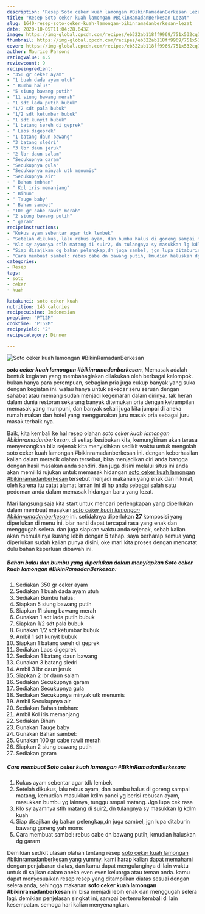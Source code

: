 ```yaml
---
description: "Resep Soto ceker kuah lamongan #BikinRamadanBerkesan Lezat"
title: "Resep Soto ceker kuah lamongan #BikinRamadanBerkesan Lezat"
slug: 1640-resep-soto-ceker-kuah-lamongan-bikinramadanberkesan-lezat
date: 2020-10-05T11:04:28.643Z
image: https://img-global.cpcdn.com/recipes/eb322ab118ff9969/751x532cq70/soto-ceker-kuah-lamongan-bikinramadanberkesan-foto-resep-utama.jpg
thumbnail: https://img-global.cpcdn.com/recipes/eb322ab118ff9969/751x532cq70/soto-ceker-kuah-lamongan-bikinramadanberkesan-foto-resep-utama.jpg
cover: https://img-global.cpcdn.com/recipes/eb322ab118ff9969/751x532cq70/soto-ceker-kuah-lamongan-bikinramadanberkesan-foto-resep-utama.jpg
author: Maurice Parsons
ratingvalue: 4.5
reviewcount: 9
recipeingredient:
- "350 gr ceker ayam"
- "1 buah dada ayam utuh"
- " Bumbu halus"
- "5 siung bawang putih"
- "11 siung bawang merah"
- "1 sdt lada putih bubuk"
- "1/2 sdt pala bubuk"
- "1/2 sdt ketumbar bubuk"
- "1 sdt kunyit bubuk"
- "1 batang sereh di geprek"
- " Laos digeprek"
- "1 batang daun bawang"
- "3 batang sledri"
- "3 lbr daun jeruk"
- "2 lbr daun salam"
- "Secukupnya garam"
- "Secukupnya gula"
- "Secukupnya minyak utk menumis"
- "Secukupnya air"
- " Bahan tmbhan"
- " Kol iris memanjang"
- " Bihun"
- " Tauge baby"
- " Bahan sambel"
- "100 gr cabe rawit merah"
- "2 siung bawang putih"
- " garam"
recipeinstructions:
- "Kukus ayam sebentar agar tdk lembek"
- "Setelah dikukus, lalu rebus ayam, dan bumbu halus di goreng sampai matang, kemudian masukkan kdlm panci yg berisi rebusan ayam, masukkan bumbu yg lainnya, tunggu smpai matang. Jgn lupa cek rasa"
- "Klo sy ayamnya stlh matang di suir2, dn tulangnya sy masukkan lg kdlm kuah"
- "Siap disajikan dg bahan pelengkap,dn juga sambel, jgn lupa ditaburin bawang goreng yah moms"
- "Cara membuat sambel: rebus cabe dn bawang putih, kmudian haluskan dg garam"
categories:
- Resep
tags:
- soto
- ceker
- kuah

katakunci: soto ceker kuah 
nutrition: 145 calories
recipecuisine: Indonesian
preptime: "PT12M"
cooktime: "PT52M"
recipeyield: "2"
recipecategory: Dinner

---
```



![Soto ceker kuah lamongan #BikinRamadanBerkesan](https://img-global.cpcdn.com/recipes/eb322ab118ff9969/751x532cq70/soto-ceker-kuah-lamongan-bikinramadanberkesan-foto-resep-utama.jpg)

<b><i>soto ceker kuah lamongan #bikinramadanberkesan</i></b>, Memasak adalah bentuk kegiatan yang membahagiakan dilakukan oleh berbagai kelompok. bukan hanya para perempuan, sebagian pria juga cukup banyak yang suka dengan kegiatan ini. walau hanya untuk sekedar seru seruan dengan sahabat atau memang sudah menjadi kegemaran dalam dirinya. tak heran dalam dunia restoran sekarang banyak ditemukan pria dengan ketrampilan memasak yang mumpuni, dan banyak sekali juga kita jumpai di aneka rumah makan dan hotel yang menggunakan juru masak pria sebagai juru masak terbaik nya.

Baik, kita kembali ke hal resep olahan <i>soto ceker kuah lamongan #bikinramadanberkesan</i>. di setiap kesibukan kita, kemungkinan akan terasa menyenangkan bila sejenak kita menyisihkan sedikit waktu untuk mengolah soto ceker kuah lamongan #bikinramadanberkesan ini. dengan keberhasilan kalian dalam meracik olahan tersebut, bisa menjadikan diri anda bangga dengan hasil masakan anda sendiri. dan juga disini melalui situs ini anda akan memiliki rujukan untuk memasak hidangan <u>soto ceker kuah lamongan #bikinramadanberkesan</u> tersebut menjadi makanan yang enak dan nikmat, oleh karena itu catat alamat laman ini di hp anda sebagai salah satu pedoman anda dalam memasak hidangan baru yang lezat.




Mari langsung saja kita start untuk mencari perlengkapan yang diperlukan dalam membuat masakan <u><i>soto ceker kuah lamongan #bikinramadanberkesan</i></u> ini. setidaknya diperlukan <b>27</b> komposisi yang diperlukan di menu ini. biar nanti dapat tercapai rasa yang enak dan menggugah selera. dan juga siapkan waktu anda sejenak, sebab kalian akan memulainya kurang lebih dengan <b>5</b> tahap. saya berharap semua yang diperlukan sudah kalian punya disini, oke mari kita proses dengan mencatat dulu bahan keperluan dibawah ini.

<!--inarticleads1-->

##### Bahan baku dan bumbu yang diperlukan dalam menyiapkan Soto ceker kuah lamongan #BikinRamadanBerkesan:

1. Sediakan 350 gr ceker ayam
1. Sediakan 1 buah dada ayam utuh
1. Sediakan  Bumbu halus:
1. Siapkan 5 siung bawang putih
1. Siapkan 11 siung bawang merah
1. Gunakan 1 sdt lada putih bubuk
1. Siapkan 1/2 sdt pala bubuk
1. Gunakan 1/2 sdt ketumbar bubuk
1. Ambil 1 sdt kunyit bubuk
1. Siapkan 1 batang sereh di geprek
1. Sediakan  Laos digeprek
1. Sediakan 1 batang daun bawang
1. Gunakan 3 batang sledri
1. Ambil 3 lbr daun jeruk
1. Siapkan 2 lbr daun salam
1. Sediakan Secukupnya garam
1. Sediakan Secukupnya gula
1. Sediakan Secukupnya minyak utk menumis
1. Ambil Secukupnya air
1. Sediakan  Bahan tmbhan:
1. Ambil  Kol iris memanjang
1. Sediakan  Bihun
1. Gunakan  Tauge baby
1. Gunakan  Bahan sambel:
1. Gunakan 100 gr cabe rawit merah
1. Siapkan 2 siung bawang putih
1. Sediakan  garam




<!--inarticleads2-->

##### Cara membuat Soto ceker kuah lamongan #BikinRamadanBerkesan:

1. Kukus ayam sebentar agar tdk lembek
1. Setelah dikukus, lalu rebus ayam, dan bumbu halus di goreng sampai matang, kemudian masukkan kdlm panci yg berisi rebusan ayam, masukkan bumbu yg lainnya, tunggu smpai matang. Jgn lupa cek rasa
1. Klo sy ayamnya stlh matang di suir2, dn tulangnya sy masukkan lg kdlm kuah
1. Siap disajikan dg bahan pelengkap,dn juga sambel, jgn lupa ditaburin bawang goreng yah moms
1. Cara membuat sambel: rebus cabe dn bawang putih, kmudian haluskan dg garam




Demikian sedikit ulasan olahan tentang resep <u>soto ceker kuah lamongan #bikinramadanberkesan</u> yang yummy. kami harap kalian dapat memahami dengan penjabaran diatas, dan kamu dapat mengulanginya di lain waktu untuk di sajikan dalam aneka even even keluarga atau teman anda. kamu dapat menyesuaikan resep resep yang ditampilkan diatas sesuai dengan selera anda, sehingga makanan <b>soto ceker kuah lamongan #bikinramadanberkesan</b> ini bisa menjadi lebih enak dan menggugah selera lagi. demikian penjelasan singkat ini, sampai bertemu kembali di lain kesempatan. semoga hari kalian menyenangkan.
